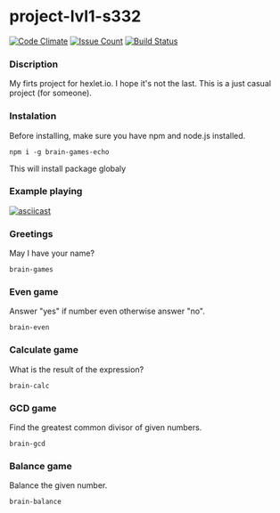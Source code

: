 # project-lvl1-s332
[![Code Climate](https://codeclimate.com/github/echonok/project-lvl1-s332/badges/gpa.svg)](https://codeclimate.com/github/echonok/project-lvl1-s332)
[![Issue Count](https://codeclimate.com/github/echonok/project-lvl1-s332/badges/issue_count.svg)](https://codeclimate.com/github/echonok/project-lvl1-s332)
[![Build Status](https://travis-ci.org/echonok/project-lvl1-s332.svg?branch=master)](https://travis-ci.org/echonok/project-lvl1-s332)

### Discription
My firts project for hexlet.io. I hope it's not the last. This is a just casual project (for someone).

### Instalation
Before installing, make sure you have npm and node.js installed.

```
npm i -g brain-games-echo
```
This will install package globaly

### Example playing

[![asciicast](https://asciinema.org/a/Dtr9xYj7u2FkN6mKZ8gXvD5uR.png)](https://asciinema.org/a/Dtr9xYj7u2FkN6mKZ8gXvD5uR)


### Greetings
May I have your name?

```
brain-games
```

### Even game
Answer "yes" if number even otherwise answer "no".

```
brain-even
```

### Calculate game
What is the result of the expression?

```
brain-calc
```

### GCD game
Find the greatest common divisor of given numbers.

```
brain-gcd
```

### Balance game
Balance the given number.

```
brain-balance
```
